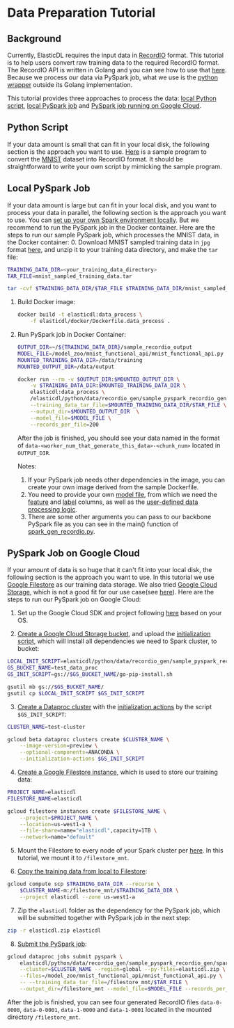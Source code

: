 # Data Preparation Tutorial

## Background

Currently, ElasticDL requires the input data in [RecordIO](https://github.com/elasticdl/recordio) format. This tutorial is to help users convert raw training data to the required RecordIO format. The RecordIO API is written in Golang and you can see how to use that [here](https://github.com/elasticdl/recordio/blob/develop/recordio_test.go). Because we process our data via PySpark job, what we use is the [python wrapper](https://github.com/elasticdl/recordio/tree/develop/python) outside its Golang implementation.

This tutorial provides three approaches to process the data: [local Python script](#python-script), [local PySpark job](#local-pyspark-job) and [PySpark job running on Google Cloud](#pyspark-job-on-google-cloud).

## Python Script

If your data amount is small that can fit in your local disk, the following section is the approach you want to use. [Here](https://github.com/sql-machine-learning/elasticdl/blob/develop/elasticdl/python/data/recordio_gen/image_label.py) is a sample program to convert the [MNIST](http://yann.lecun.com/exdb/mnist/) dataset into RecordIO format. It should be straightforward to write your own script by mimicking the sample program.

## Local PySpark Job

If your data amount is large but can fit in your local disk, and you want to process your data in parallel, the following section is the approach you want to use. You can [set up your own Spark environment locally](https://www.tutorialkart.com/apache-spark/how-to-install-spark-on-mac-os/). But we recommend to run the PySpark job in the Docker container. Here are the steps to run our sample PySpark job, which processes the MNIST data, in the Docker container:
0. Download MNIST sampled training data in `jpg` format [here](https://www.kaggle.com/scolianni/mnistasjpg/downloads/trainingSample.zip/1), and unzip it to your training data directory, and make the `tar` file:
```bash
TRAINING_DATA_DIR=<your_training_data_directory>
TAR_FILE=mnist_sampled_training_data.tar

tar -cvf $TRAINING_DATA_DIR/$TAR_FILE $TRAINING_DATA_DIR/mnist_sampled_training_data
```

1. Build Docker image:
    ```bash
    docker build -t elasticdl:data_process \
        -f elasticdl/docker/Dockerfile.data_process .
    ```

2. Run PySpark job in Docker Container:
    ```bash
    OUTPUT_DIR=~/${TRAINING_DATA_DIR}/sample_recordio_output
    MODEL_FILE=/model_zoo/mnist_functional_api/mnist_functional_api.py
    MOUNTED_TRAINING_DATA_DIR=/data/training
    MOUNTED_OUTPUT_DIR=/data/output

    docker run --rm -v $OUTPUT_DIR:$MOUNTED_OUTPUT_DIR \
        -v $TRAINING_DATA_DIR:$MOUNTED_TRAINING_DATA_DIR \
        elasticdl:data_process \
        /elasticdl/python/data/recordio_gen/sample_pyspark_recordio_gen/spark_gen_recordio.py \
        --training_data_tar_file=$MOUNTED_TRAINING_DATA_DIR/$TAR_FILE \
        --output_dir=$MOUNTED_OUTPUT_DIR  \
        --model_file=$MODEL_FILE \
        --records_per_file=200
    ```
    After the job is finished, you should see your data named in the format of `data-<worker_num_that_generate_this_data>-<chunk_num>` located in `OUTPUT_DIR`.
    
    Notes:
    1. If your PySpark job needs other dependencies in the image, you can create your own image derived from the sample Dockerfile.
    2. You need to provide your own [model file](model_building.md), from which we need the [feature](model_building.md#feature_columns) and [label](model_building.md#label_columns) columns, as well as the [user-defined data processing logic](prepare_data_for_a_single_file).
    3. There are some other arguments you can pass to our backbone PySpark file as you can see in the main() function of [spark_gen_recordio.py](https://github.com/sql-machine-learning/elasticdl/blob/develop/elasticdl/python/data/recordio_gen/sample_pyspark_recordio_gen/spark_gen_recordio.py).


## PySpark Job on Google Cloud

If your amount of data is so huge that it can't fit into your local disk, the following section is the approach you want to use. In this tutorial we use [Google Filestore](https://cloud.google.com/filestore/) as our training data storage. We also tried [Google Cloud Storage](https://cloud.google.com/storage/), which is not a good fit for our use case(see [here](https://github.com/sql-machine-learning/elasticdl/issues/381#issuecomment-500686228)). Here are the steps to run our PySpark job on Google Cloud:
1. Set up the Google Cloud SDK and project following [here](https://cloud.google.com/sdk/docs/quickstarts) based on your OS.

2. [Create a Google Cloud Storage bucket](https://cloud.google.com/storage/docs/quickstart-gsutil#create), and upload the [initialization script](../../elasticdl/python/data/recordio_gen/sample_pyspark_recordio_gen/go-pip-install.sh), which will install all dependencies we need to Spark cluster, to bucket:
```bash
LOCAL_INIT_SCRIPT=elasticdl/python/data/recordio_gen/sample_pyspark_recordio_gen/go-pip-install.sh
GS_BUCKET_NAME=test_data_proc
GS_INIT_SCRIPT=gs://$GS_BUCKET_NAME/go-pip-install.sh

gsutil mb gs://$GS_BUCKET_NAME/
gsutil cp $LOCAL_INIT_SCRIPT $GS_INIT_SCRIPT
```

3. [Create a Dataproc cluster](https://cloud.google.com/dataproc/docs/guides/create-cluster) with the [initialization actions](https://cloud.google.com/dataproc/docs/concepts/configuring-clusters/init-actions#using_initialization_actions) by the script `$GS_INIT_SCRIPT`:
```bash
CLUSTER_NAME=test-cluster

gcloud beta dataproc clusters create $CLUSTER_NAME \
    --image-version=preview \
    --optional-components=ANACONDA \
    --initialization-actions $GS_INIT_SCRIPT
```

4. [Create a Google Filestore instance](https://cloud.google.com/filestore/docs/creating-instances#create-instance-gcloud), which is used to store our training data:
```bash
PROJECT_NAME=elasticdl
FILESTORE_NAME=elasticdl

gcloud filestore instances create $FILESTORE_NAME \
    --project=$PROJECT_NAME \
    --location=us-west1-a \
    --file-share=name="elasticdl",capacity=1TB \
    --network=name="default"
```

5. Mount the Filestore to every node of your Spark cluster per [here](https://cloud.google.com/filestore/docs/quickstart-gcloud#mount-filestore-fileshare). In this tutorial, we mount it to `/filestore_mnt`.

6. [Copy the training data from local to Filestore](https://cloud.google.com/filestore/docs/copying-data#computer-to-fileshare):
```bash
gcloud compute scp $TRAINING_DATA_DIR --recurse \
    $CLUSTER_NAME-m:/filestore_mnt/$TRAINING_DATA_DIR \
    --project elasticdl --zone us-west1-a
```

7. Zip the `elasticdl` folder as the dependency for the PySpark job, which will be submitted together with PySpark job in the next step:
```bash
zip -r elasticdl.zip elasticdl
```

8. [Submit the PySpark job](https://cloud.google.com/sdk/gcloud/reference/dataproc/jobs/submit/pyspark):
```bash
gcloud dataproc jobs submit pyspark \
    elasticdl/python/data/recordio_gen/sample_pyspark_recordio_gen/spark_gen_recordio.py \
    --cluster=$CLUSTER_NAME --region=global --py-files=elasticdl.zip \
    --files=/model_zoo/mnist_functional_api/mnist_functional_api.py \
    -- --training_data_tar_file=/filestore_mnt/$TAR_FILE \
    --output_dir=/filestore_mnt --model_file=$MODEL_FILE --records_per_file=200
```

After the job is finished, you can see four generated RecordIO files `data-0-0000`, `data-0-0001`, `data-1-0000` and `data-1-0001` located in the mounted directory `/filestore_mnt`.
